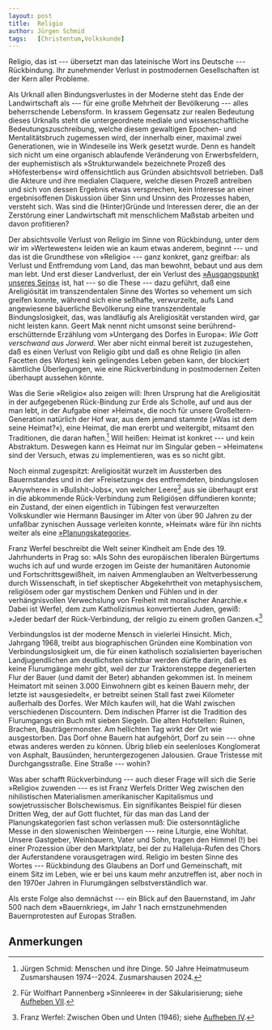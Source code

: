 ```yaml
---
layout:	post
title:	Religio
author:	Jürgen Schmid
tags:   [Christentum,Volkskunde]
---
```


Religio, das ist --- übersetzt man das lateinische Wort ins
Deutsche --- Rückbindung. Ihr zunehmender Verlust in postmodernen
Gesellschaften ist der Kern aller Probleme.

Als Urknall allen Bindungsverlustes in der Moderne steht das Ende
der Landwirtschaft als --- für eine große Mehrheit der
Bevölkerung --- alles beherrschende Lebensform. In krassem
Gegensatz zur realen Bedeutung dieses Urknalls steht die
untergeordnete mediale und wissenschaftliche
Bedeutungszuschreibung, welche diesem gewaltigen Epochen- und
Mentalitäts­bruch zugemessen wird, der innerhalb einer, maximal
zwei Generationen, wie in Windeseile ins Werk gesetzt wurde. Denn
es handelt sich nicht um eine organisch ablaufende Veränderung
von Erwerbsfeldern, der euphemistisch als »Strukturwandel«
bezeichnete Prozeß des »Höfesterbens« wird offensichtlich aus
Gründen absichtsvoll betrieben. Daß die Akteure und ihre medialen
Claquere, welche diesen Prozeß antreiben und sich von dessen
Ergebnis etwas versprechen, kein Interesse an einer
ergebnisoffenen Diskussion über Sinn und Unsinn des Prozesses
haben, versteht sich. Was sind die (Hinter)Gründe und Interessen
derer, die an der Zerstörung einer Landwirtschaft mit
menschlichem Maßstab arbeiten und davon profitieren?

Der absichtsvolle Verlust von Religio im Sinne von Rückbindung,
unter dem wir im »Wertewesten« leiden wie an kaum etwas anderem,
beginnt --- und das ist die Grund­these von »Religio« --- ganz
konkret, ganz greifbar: als Verlust und Entfremdung vom Land, das
man bewohnt, bebaut und aus dem man lebt. Und erst dieser
Land­verlust, der ein Verlust des [»Ausgangspunkt unseres
Seins«](https://sezession.de/67483/uwe-jochum-landnahme) ist, hat
--- so die These --- dazu geführt, daß eine Areligiösität im
transzendentalen Sinne des Wortes so vehement um sich greifen
konnte, während sich eine seßhafte, verwurzelte, aufs Land
angewiesene bäuerliche Bevölkerung eine transzendentale
Bindungslosigkeit, das, was landläufig als Areligiosität
verstanden wird, gar nicht leisten kann. Geert Mak nennt nicht
um­sonst seine berührend-erschütternde Er­zählung vom »Untergang
des Dorfes in Europa«: *Wie Gott verschwand aus Jorwerd*. Wer
aber nicht einmal bereit ist zuzugestehen, daß es einen Verlust
von Religio gibt und daß es ohne Religio (in allen Facetten des
Wortes) kein gelingendes Leben geben kann, der blockiert
sämtliche Überlegungen, wie eine Rückverbindung in postmodernen
Zeiten überhaupt aussehen könnte.

Was die Serie »Religio« also zeigen will: Ihren Ursprung hat die
Areligiosität in der aufgegebenen Rück-Bindung zur Erde als
Scholle, auf und aus der man lebt, in der Aufgabe einer »Heimat«,
die noch für unsere Großeltern-Generation natürlich der Hof war,
aus dem jemand stammte (»Was ist dem seine Heimat?«), eine
Heimat, die man ererbt und weitergibt, mitsamt den Traditionen,
die daran haften.[^1] Will heißen: Heimat ist konkret --- und kein
Abstraktum. Deswegen kann es Heimat nur im Singular geben –
»Heimaten« sind der Versuch, etwas zu implementieren, was es so
nicht gibt.

Noch einmal zugespitzt: Areligiosität wurzelt im Aussterben des
Bauernstandes und in der »Freisetzung« des entfremdeten,
bindungslosen »Anywhere« in »Bullshit-Jobs«, von welcher
Leere[^2] aus sie überhaupt erst in die abkommende
Rück-Verbindung zum Religiösen diffundieren konnte; ein Zustand,
der einen eigentlich in Tübingen fest verwurzelten Volkskundler
wie Hermann Bausinger im Alter von über 90 Jahren zu der
unfaßbar zynischen Aussage verleiten konnte, »Heimat« wäre für
ihn nichts weiter als eine [»Planungskategorie«](www.youtube.com/watch?v=H8guDq0efKE).

Franz Werfel beschreibt die Welt seiner Kindheit am Ende
des 19. Jahrhunderts in Prag so: »Als Sohn des europäischen
liberalen Bürgertums wuchs ich auf und wurde erzogen im Geiste
der humanitären Autonomie und Fortschrittsgewißheit, im naiven
Ammenglauben an Weltverbesserung durch Wissenschaft, in tief
skeptischer Abge­kehrtheit von metaphysischem, religiösem oder
gar mystischem Denken und Fühlen und in der verhängnisvollen
Verwechslung von Freiheit mit moralischer Anarchie.« Dabei ist
Werfel, dem zum Katholizismus konvertierten Juden, gewiß: »Jeder
bedarf der Rück-Verbindung, der religio zu einem großen
Ganzen.«[^3]

Verbindungslos ist der moderne Mensch in vielerlei
Hinsicht. Mich, Jahrgang 1968, treibt aus biographischen Gründen
eine Kombination von Verbindungslosigkeit um, die für einen
katholisch sozialisierten bayerischen Landjugendlichen am
deutlichsten sichtbar werden dürfte darin, daß es keine
Flurumgänge mehr gibt, weil der zur Traktorensteppe degenerierten
Flur der Bauer (und damit der Beter) abhanden gekommen ist. In
meinem Heimatort mit seinen 3.000 Einwohnern gibt es keinen
Bauern mehr, der letzte ist »ausgesiedelt«, er betreibt seinen
Stall fast zwei Kilometer außerhalb des Dorfes. Wer Milch kaufen
will, hat die Wahl zwischen verschiedenen Discountern. Dem
indischen Pfarrer ist die Tradition des Flurumgangs ein Buch mit
sieben Siegeln. Die alten Hofstellen: Ruinen, Brachen,
Bauträgermonster. Am hellichten Tag wirkt der Ort wie
ausgestorben. Das Dorf ohne Bauern hat aufgehört, Dorf zu sein
--- ohne etwas anderes werden zu können. Übrig blieb ein
seelenloses Konglomerat von Asphalt, Bausünden, heruntergezogenen
Jalousien. Graue Tristesse mit Durchgangsstraße. Eine Straße --- 
wohin?

Was aber schafft Rückverbindung --- auch dieser Frage will sich
die Serie »Religio« zuwenden --- es ist Franz Werfels Dritter Weg
zwischen den nihilistischen Materialis­men amerikanischer
Kapitalismus und sowjetrussischer Bolschewismus. Ein
signi­fikantes Beispiel für diesen Dritten Weg, der auf Gott
fluchtet, für das man das Land der Planungskategorien fast schon
verlassen muß: Die ostersonntägliche Messe in den slowenischen
Weinbergen --- reine Liturgie, eine Wohltat. Unsere Gastgeber,
Weinbauern, Vater und Sohn, tragen den Himmel (!) bei einer
Prozession über den Marktplatz, bei der zu Halleluja-Rufen des
Chors der Auferstandene vorausgetragen wird. Religio im besten
Sinne des Wortes --- Rückbindung des Glaubens an Dorf und
Gemeinschaft, mit einem Sitz im Leben, wie er bei uns kaum mehr
anzutreffen ist, aber noch in den 1970er Jahren in Flurumgängen
selbstverständlich war.

Als erste Folge also demnächst --- ein Blick auf den Bauernstand,
im Jahr 500 nach dem »Bauernkrieg«, im Jahr 1 nach
ernstzunehmenden Bauernprotesten auf Europas Straßen.

## Anmerkungen

[^1]: Jürgen Schmid: Menschen und ihre Dinge. 50 Jahre
    Heimatmuseum Zusmarshausen 1974--2024. Zusmarshausen 2024.  
	
[^2]: Für Wolfhart Pannenberg »Sinnleere« in der Säkularisierung;
    siehe [Aufheben
    VII](https://uwejochum.github.io/5artikel/2024/05/21/schmid-aufheben-07-riehl-addendum/).  
	
[^3]: Franz Werfel: Zwischen Oben und Unten (1946); siehe
    [Aufheben
    IV](https://uwejochum.github.io/5artikel/2024/01/15/schmid-aufheben-04/).
